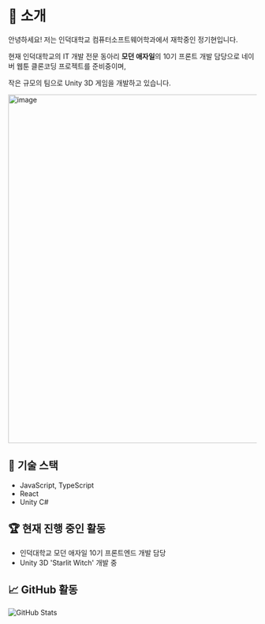 # 👋 소개

안녕하세요! 저는 인덕대학교 컴퓨터소프트웨어학과에서 재학중인 정기현입니다.

현재 인덕대학교의 IT 개발 전문 동아리 **모던 애자일**의 10기 프론트 개발 담당으로 네이버 웹툰 클론코딩 프로젝트를 준비중이며,

작은 규모의 팀으로 Unity 3D 게임을 개발하고 있습니다.

<img width="807" height="707" alt="image" src="https://github.com/user-attachments/assets/6c2e8bbe-519e-41c7-bbce-e92064386062" />

## 🌟 기술 스택
- JavaScript, TypeScript
- React
- Unity C#

## 🏆 현재 진행 중인 활동
- 인덕대학교 모던 애자일 10기 프론트엔드 개발 담당
- Unity 3D 'Starlit Witch' 개발 중

## 📈 GitHub 활동
![GitHub Stats](https://github-readme-stats.vercel.app/api?username=electrohyun&show_icons=true&theme=tokyonight)

